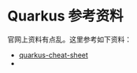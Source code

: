 # Quarkus 参考资料

官网上资料有点乱。这里参考如下资料：

+ [quarkus-cheat-sheet](https://lordofthejars.github.io/quarkus-cheat-sheet)
+ 